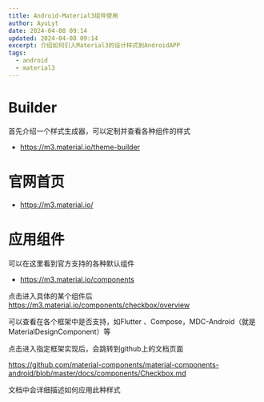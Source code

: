 ```yaml
---
title: Android-Material3组件使用
author: AyuLyt
date: 2024-04-08 09:14
updated: 2024-04-08 09:14
excerpt: 介绍如何引入Material3的设计样式到AndroidAPP
tags:
  - android
  - material3
---
```

# Builder

首先介绍一个样式生成器，可以定制并查看各种组件的样式

- https://m3.material.io/theme-builder


# 官网首页

- https://m3.material.io/

# 应用组件

可以在这里看到官方支持的各种默认组件

- https://m3.material.io/components

点击进入具体的某个组件后 https://m3.material.io/components/checkbox/overview

可以查看在各个框架中是否支持，如Flutter 、Compose，MDC-Android（就是MaterialDesignComponent）等

点击进入指定框架实现后，会跳转到github上的文档页面

https://github.com/material-components/material-components-android/blob/master/docs/components/Checkbox.md

文档中会详细描述如何应用此种样式